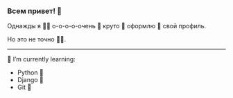 ### Всем привет! 👋

Однажды я 👨‍💻 о-о-о-о-очень 🙌 круто 🍌 оформлю 🌴 свой профиль.

Но это не точно 👳‍♂️.

---
  
🌱 I’m currently learning:
- Python :snake:
- Django :chicken:
- Git :cactus:

<!--
**alexander-kurchin/alexander-kurchin** is a ✨ _special_ ✨ repository because its `README.md` (this file) appears on your GitHub profile.

Here are some ideas to get you started:

- 🔭 I’m currently working on ...
- 🌱 I’m currently learning ...
- 👯 I’m looking to collaborate on ...
- 🤔 I’m looking for help with ...
- 💬 Ask me about ...
- 📫 How to reach me: ...
- 😄 Pronouns: ...
- ⚡ Fun fact: ...
-->
